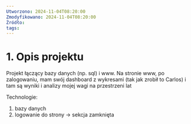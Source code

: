 ```yaml
---
Utworzono: 2024-11-04T08:20:00
Zmodyfikowano: 2024-11-04T08:20:00
Źródło: 
tags:
---
```


# 1. Opis projektu

Projekt łączący bazy danych (np. sql) i www. Na stronie www, po zalogowaniu, mam swój dashboard z wykresami (tak jak zrobił to Carlos) i tam są wyniki i analizy mojej wagi na przestrzeni lat

Technologie:
1. bazy danych
2. logowanie do strony -> sekcja zamknięta
